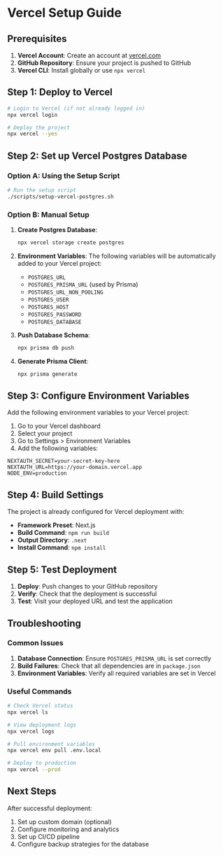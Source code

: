 # Vercel Setup Guide

## Prerequisites

1. **Vercel Account**: Create an account at [vercel.com](https://vercel.com)
2. **GitHub Repository**: Ensure your project is pushed to GitHub
3. **Vercel CLI**: Install globally or use `npx vercel`

## Step 1: Deploy to Vercel

```bash
# Login to Vercel (if not already logged in)
npx vercel login

# Deploy the project
npx vercel --yes
```

## Step 2: Set up Vercel Postgres Database

### Option A: Using the Setup Script

```bash
# Run the setup script
./scripts/setup-vercel-postgres.sh
```

### Option B: Manual Setup

1. **Create Postgres Database**:
   ```bash
   npx vercel storage create postgres
   ```

2. **Environment Variables**: The following variables will be automatically added to your Vercel project:
   - `POSTGRES_URL`
   - `POSTGRES_PRISMA_URL` (used by Prisma)
   - `POSTGRES_URL_NON_POOLING`
   - `POSTGRES_USER`
   - `POSTGRES_HOST`
   - `POSTGRES_PASSWORD`
   - `POSTGRES_DATABASE`

3. **Push Database Schema**:
   ```bash
   npx prisma db push
   ```

4. **Generate Prisma Client**:
   ```bash
   npx prisma generate
   ```

## Step 3: Configure Environment Variables

Add the following environment variables to your Vercel project:

1. Go to your Vercel dashboard
2. Select your project
3. Go to Settings > Environment Variables
4. Add the following variables:

```
NEXTAUTH_SECRET=your-secret-key-here
NEXTAUTH_URL=https://your-domain.vercel.app
NODE_ENV=production
```

## Step 4: Build Settings

The project is already configured for Vercel deployment with:

- **Framework Preset**: Next.js
- **Build Command**: `npm run build`
- **Output Directory**: `.next`
- **Install Command**: `npm install`

## Step 5: Test Deployment

1. **Deploy**: Push changes to your GitHub repository
2. **Verify**: Check that the deployment is successful
3. **Test**: Visit your deployed URL and test the application

## Troubleshooting

### Common Issues

1. **Database Connection**: Ensure `POSTGRES_PRISMA_URL` is set correctly
2. **Build Failures**: Check that all dependencies are in `package.json`
3. **Environment Variables**: Verify all required variables are set in Vercel

### Useful Commands

```bash
# Check Vercel status
npx vercel ls

# View deployment logs
npx vercel logs

# Pull environment variables
npx vercel env pull .env.local

# Deploy to production
npx vercel --prod
```

## Next Steps

After successful deployment:

1. Set up custom domain (optional)
2. Configure monitoring and analytics
3. Set up CI/CD pipeline
4. Configure backup strategies for the database 